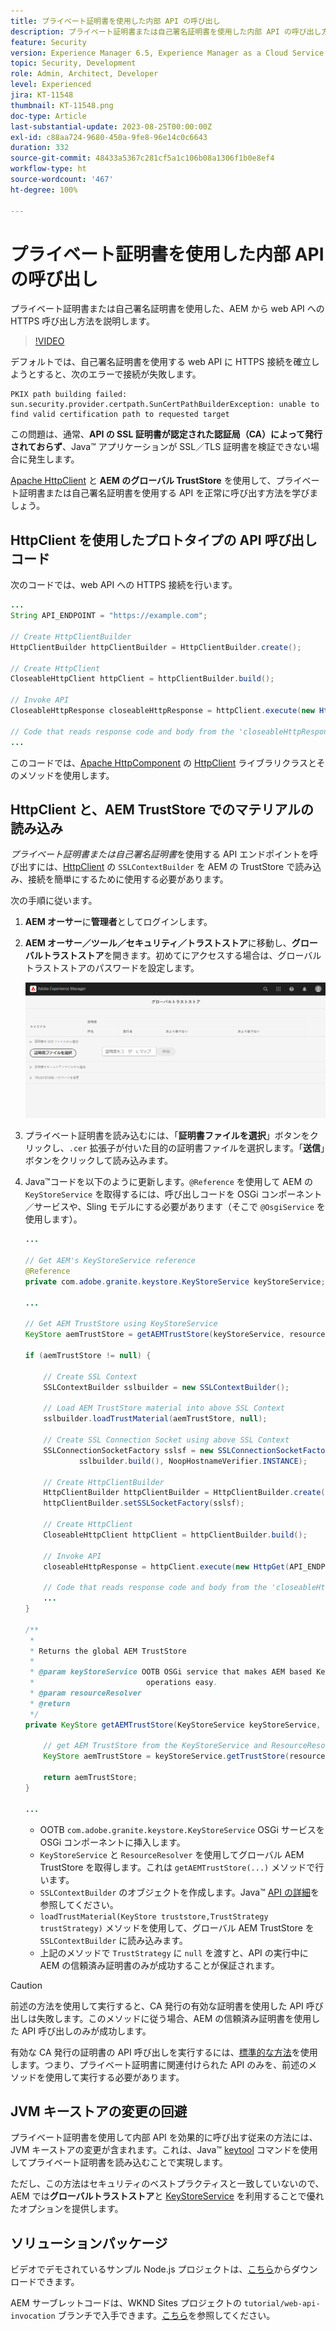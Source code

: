 ```yaml
---
title: プライベート証明書を使用した内部 API の呼び出し
description: プライベート証明書または自己署名証明書を使用した内部 API の呼び出し方法を説明します。
feature: Security
version: Experience Manager 6.5, Experience Manager as a Cloud Service
topic: Security, Development
role: Admin, Architect, Developer
level: Experienced
jira: KT-11548
thumbnail: KT-11548.png
doc-type: Article
last-substantial-update: 2023-08-25T00:00:00Z
exl-id: c88aa724-9680-450a-9fe8-96e14c0c6643
duration: 332
source-git-commit: 48433a5367c281cf5a1c106b08a1306f1b0e8ef4
workflow-type: ht
source-wordcount: '467'
ht-degree: 100%

---
```


# プライベート証明書を使用した内部 API の呼び出し

プライベート証明書または自己署名証明書を使用した、AEM から web API への HTTPS 呼び出し方法を説明します。

>[!VIDEO](https://video.tv.adobe.com/v/3424853?quality=12&learn=on)

デフォルトでは、自己署名証明書を使用する web API に HTTPS 接続を確立しようとすると、次のエラーで接続が失敗します。

```
PKIX path building failed: sun.security.provider.certpath.SunCertPathBuilderException: unable to find valid certification path to requested target
```

この問題は、通常、**API の SSL 証明書が認定された認証局（CA）によって発行されておらず**、Java™ アプリケーションが SSL／TLS 証明書を検証できない場合に発生します。

[Apache HttpClient](https://hc.apache.org/httpcomponents-client-4.5.x/index.html) と **AEM のグローバル TrustStore** を使用して、プライベート証明書または自己署名証明書を使用する API を正常に呼び出す方法を学びましょう。


## HttpClient を使用したプロトタイプの API 呼び出しコード

次のコードでは、web API への HTTPS 接続を行います。

```java
...
String API_ENDPOINT = "https://example.com";

// Create HttpClientBuilder
HttpClientBuilder httpClientBuilder = HttpClientBuilder.create();

// Create HttpClient
CloseableHttpClient httpClient = httpClientBuilder.build();

// Invoke API
CloseableHttpResponse closeableHttpResponse = httpClient.execute(new HttpGet(API_ENDPOINT));

// Code that reads response code and body from the 'closeableHttpResponse' object
...
```

このコードでは、[Apache HttpComponent](https://hc.apache.org/) の [HttpClient](https://hc.apache.org/httpcomponents-client-4.5.x/index.html) ライブラリクラスとそのメソッドを使用します。


## HttpClient と、AEM TrustStore でのマテリアルの読み込み

_プライベート証明書または自己署名証明書_&#x200B;を使用する API エンドポイントを呼び出すには、[HttpClient](https://hc.apache.org/httpcomponents-client-4.5.x/index.html) の `SSLContextBuilder` を AEM の TrustStore で読み込み、接続を簡単にするために使用する必要があります。

次の手順に従います。

1. **AEM オーサー**&#x200B;に&#x200B;**管理者**&#x200B;としてログインします。
1. **AEM オーサー／ツール／セキュリティ／トラストストア**&#x200B;に移動し、**グローバルトラストストア**&#x200B;を開きます。初めてにアクセスする場合は、グローバルトラストストアのパスワードを設定します。

   ![グローバルトラストストア](assets/internal-api-call/global-trust-store.png)

1. プライベート証明書を読み込むには、「**証明書ファイルを選択**」ボタンをクリックし、`.cer` 拡張子が付いた目的の証明書ファイルを選択します。「**送信**」ボタンをクリックして読み込みます。

1. Java™コードを以下のように更新します。`@Reference` を使用して AEM の `KeyStoreService` を取得するには、呼び出しコードを OSGi コンポーネント／サービスや、Sling モデルにする必要があります（そこで `@OsgiService` を使用します）。

   ```java
   ...
   
   // Get AEM's KeyStoreService reference
   @Reference
   private com.adobe.granite.keystore.KeyStoreService keyStoreService;
   
   ...
   
   // Get AEM TrustStore using KeyStoreService
   KeyStore aemTrustStore = getAEMTrustStore(keyStoreService, resourceResolver);
   
   if (aemTrustStore != null) {
   
       // Create SSL Context
       SSLContextBuilder sslbuilder = new SSLContextBuilder();
   
       // Load AEM TrustStore material into above SSL Context
       sslbuilder.loadTrustMaterial(aemTrustStore, null);
   
       // Create SSL Connection Socket using above SSL Context
       SSLConnectionSocketFactory sslsf = new SSLConnectionSocketFactory(
               sslbuilder.build(), NoopHostnameVerifier.INSTANCE);
   
       // Create HttpClientBuilder
       HttpClientBuilder httpClientBuilder = HttpClientBuilder.create();
       httpClientBuilder.setSSLSocketFactory(sslsf);
   
       // Create HttpClient
       CloseableHttpClient httpClient = httpClientBuilder.build();
   
       // Invoke API
       closeableHttpResponse = httpClient.execute(new HttpGet(API_ENDPOINT));
   
       // Code that reads response code and body from the 'closeableHttpResponse' object
       ...
   } 
   
   /**
    * 
    * Returns the global AEM TrustStore
    * 
    * @param keyStoreService OOTB OSGi service that makes AEM based KeyStore
    *                         operations easy.
    * @param resourceResolver
    * @return
    */
   private KeyStore getAEMTrustStore(KeyStoreService keyStoreService, ResourceResolver resourceResolver) {
   
       // get AEM TrustStore from the KeyStoreService and ResourceResolver
       KeyStore aemTrustStore = keyStoreService.getTrustStore(resourceResolver);
   
       return aemTrustStore;
   }
   
   ...
   ```

   * OOTB `com.adobe.granite.keystore.KeyStoreService` OSGi サービスを OSGi コンポーネントに挿入します。
   * `KeyStoreService` と `ResourceResolver` を使用してグローバル AEM TrustStore を取得します。これは `getAEMTrustStore(...)` メソッドで行います。
   * `SSLContextBuilder` のオブジェクトを作成します。Java™ [API の詳細](https://javadoc.io/static/org.apache.httpcomponents/httpcore/4.4.8/index.html?org/apache/http/ssl/SSLContextBuilder.html)を参照してください。
   * `loadTrustMaterial(KeyStore truststore,TrustStrategy trustStrategy)` メソッドを使用して、グローバル AEM TrustStore を `SSLContextBuilder` に読み込みます。
   * 上記のメソッドで `TrustStrategy` に `null` を渡すと、API の実行中に AEM の信頼済み証明書のみが成功することが保証されます。


>[!CAUTION]
>
>前述の方法を使用して実行すると、CA 発行の有効な証明書を使用した API 呼び出しは失敗します。このメソッドに従う場合、AEM の信頼済み証明書を使用した API 呼び出しのみが成功します。
>
>有効な CA 発行の証明書の API 呼び出しを実行するには、[標準的な方法](#prototypical-api-invocation-code-using-httpclient)を使用します。つまり、プライベート証明書に関連付けられた API のみを、前述のメソッドを使用して実行する必要があります。

## JVM キーストアの変更の回避

プライベート証明書を使用して内部 API を効果的に呼び出す従来の方法には、JVM キーストアの変更が含まれます。これは、Java™ [keytool](https://docs.oracle.com/en/java/javase/11/tools/keytool.html#GUID-5990A2E4-78E3-47B7-AE75-6D1826259549) コマンドを使用してプライベート証明書を読み込むことで実現します。

ただし、この方法はセキュリティのベストプラクティスと一致していないので、AEM では&#x200B;**グローバルトラストストア**&#x200B;と [KeyStoreService](https://javadoc.io/doc/com.adobe.aem/aem-sdk-api/latest/com/adobe/granite/keystore/KeyStoreService.html) を利用することで優れたオプションを提供します。


## ソリューションパッケージ

ビデオでデモされているサンプル Node.js プロジェクトは、[こちら](assets/internal-api-call/REST-APIs.zip)からダウンロードできます。

AEM サーブレットコードは、WKND Sites プロジェクトの `tutorial/web-api-invocation` ブランチで入手できます。[こちら](https://github.com/adobe/aem-guides-wknd/tree/tutorial/web-api-invocation/core/src/main/java/com/adobe/aem/guides/wknd/core/servlets)を参照してください。
